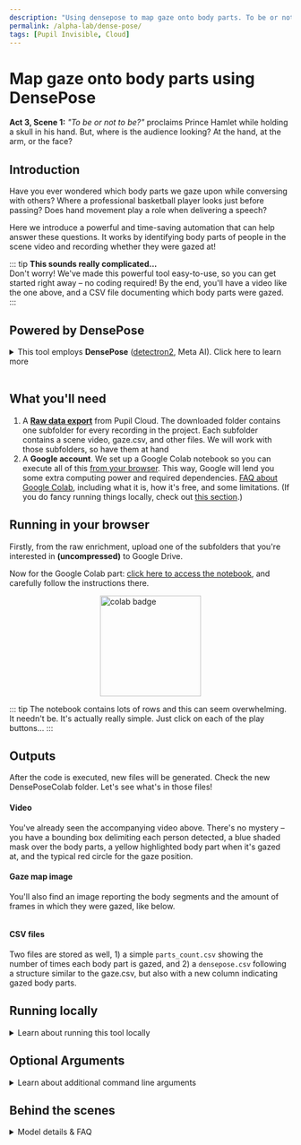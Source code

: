 ```yaml
---
description: "Using densepose to map gaze onto body parts. To be or not to be? proclaims Prince Hamlet while holding a skull in his hand. But, where is the audience looking? At the hand, at the arm, or the face?"
permalink: /alpha-lab/dense-pose/
tags: [Pupil Invisible, Cloud]
---
```

# Map gaze onto body parts using DensePose

<TagLinks />
<Youtube src="nt_zNSBMJWI"/>

**Act 3, Scene 1:**  *"To be or not to be?"* proclaims Prince Hamlet while holding a skull in his hand. But, where is the audience looking? At the hand, at the arm, or the face?<br>

## Introduction

Have you ever wondered which body parts we gaze upon while conversing with others? Where a professional basketball player looks just before passing? Does hand movement play a role when delivering a speech?

Here we introduce a powerful and time-saving automation that can help answer these questions. It works by identifying body parts of people in the scene video and recording whether they were gazed at!

::: tip
<b>This sounds really complicated...</b><br>
Don't worry! We've made this powerful tool easy-to-use, so you can get started right away – no coding required! By the end, you'll have a video like the one above, and a CSV file documenting which body parts were gazed.
:::

## Powered by DensePose
<details>
    <summary>This tool employs <b>DensePose</b> (<a href="https://ai.facebook.com/tools/detectron2/">detectron2</a>, Meta AI). Click here to learn more</summary><br>
<!-- This is collapsed   -->
    DensePose is a method for dense human pose estimation and dense human body part segmentation. It's based on the Mask R-CNN architecture and is trained on the COCO dataset. DensePose is now a part of Detectron2's framework. You can read all the details in their paper <a href="https://arxiv.org/abs/1802.00434">DensePose: Dense Human Pose Estimation In The Wild.</a>
</details>
<br>

## What you'll need

1. A **[Raw data export](https://docs.pupil-labs.com/invisible/enrichments/raw-data/)** from Pupil Cloud. The downloaded folder contains one subfolder for every recording in the project. Each subfolder contains a scene video, gaze.csv, and other files. We will work with those subfolders, so have them at hand
2. A **Google account**. We set up a Google Colab notebook so you can execute all of this [from your browser](#Running-in-your-browser). This way, Google will lend you some extra computing power and required dependencies. [FAQ about Google Colab](https://research.google.com/colaboratory/intl/en-GB/faq.html), including what it is, how it's free, and some limitations. (If you do fancy running things locally, check out [this section](#running-locally).)


## Running in your browser

Firstly, from the raw enrichment, upload one of the subfolders that you're interested in **(uncompressed)** to Google Drive.

Now for the Google Colab part: [click here to access the notebook](https://colab.research.google.com/drive/1s6mBNAhcnxhJlqxeaQ2IZMk_Ca381p25#forceEdit=true&sandboxMode=true), and carefully follow the instructions there.

<div class="mb-4" style="display:flex;justify-content:center;">
  <a href="https://colab.research.google.com/drive/1s6mBNAhcnxhJlqxeaQ2IZMk_Ca381p25#forceEdit=true&sandboxMode=true" target="_blank">
    <img style="width:180px" src="https://img.shields.io/static/v1?label=&message=Open%20in%20Google%20Colab&color=blue&labelColor=grey&logo=Google%20Colab&logoColor=#F9AB00" alt="colab badge">
  </a>
</div>

::: tip
The notebook contains lots of rows and this can seem overwhelming. It needn't be. It's actually really simple. Just click on each of the play buttons...
:::

## Outputs

After the code is executed, new files will be generated. Check the new DensePoseColab folder. Let's see what's in those files!

#### Video

You've already seen the accompanying video above. There's no mystery – you have a bounding box delimiting each person detected, a blue shaded mask over the body parts, a yellow highlighted body part when it's gazed at, and the typical red circle for the gaze position.

#### Gaze map image

You'll also find an image reporting the body segments and the amount of frames in which they were gazed, like below.

<div class="mb-4" style="display:flex;justify-content:center;">
  <v-img class="rounded" :src="require(`../media/alpha-lab/densepose-result.png`)" width="100%" />
</div>

#### CSV files

Two files are stored as well, 1) a simple `parts_count.csv` showing the number of times each body part is gazed, and 2) a `densepose.csv` following a structure similar to the gaze.csv, but also with a new column indicating gazed body parts.

## Running locally

<details><summary>Learn about running this tool locally</summary><br>
<!-- This is collapsed   -->
<b>Feeling brave?</b> This is how to run locally on your computer. 

<b>Note:</b> this option is only for Linux and Mac users as detectron2 doesn't supports Windows 😕<br>

If you don't have a GPU on your computer, we strongly recommend avoiding running locally</b>.

### Requirements

- Hardware: Linux or MacOS + we recommend that you have a Cuda GPU 
- Python 3.7 or higher
- Dependencies

You only need to install two packages as we have put almost all the dependencies within a single package. Just run the following command:

```
python -m pip install torch 'git+https://github.com/pupil-labs/densepose-module.git'
```

Then, run the following command in your command prompt to get the DensePose output:

```
pl-densepose  --no-vis --device "cuda"
```

You can also check out the arguments below.

</details>
<!-- empty line   -->

## Optional Arguments

<details><summary>Learn about additional command line arguments</summary><br>
<!-- This is collapsed   -->
We can't build a shoe that fits everyone, so we also allow you to pass arguments to the code:<br><br>

**- Device** 
The device on which to run the DensePose model. You can choose between `cpu` and `cuda`. The default is `--device "cpu"`. But this can be a bit slow, so we recommend using `cuda` if you have a GPU with CUDA support.

::: warning
Even running on `cuda` can be slow, just be aware we estimate inference time to be around 2.5 FPS on a Nvidia RTX 3060.
:::

**- Visualize**
Use the flag `--vis` to enable live visualization of the output. By default, the visualisation is turned off to save resources, but even with this off, you'll still get the final video output.

**- Input and output paths**
Specify the input and output paths using `--input_path` and `--output_path`. If none are given, a UI will open to select the input and output paths. The input path shall be the subdirectory of the raw download, containing the video, world, and gaze data. The output path shall be the directory where the output files shall be saved.

**- Confidence threshold**
The default confidence is 0.7. You can change this value to tune the confidence threshold by using `--confidence` followed by a number between 0 and 1.

**- Start and end**
If you want to run it only on one specific section of your recording, you can pass the start and end event annotations to be used, like this: `--start "recording.begin" --end "recording.end"`.

</details>
<!-- empty line   -->

## Behind the scenes

<details>
<summary>Model details & FAQ</summary><br>
<!-- This is collapsed   -->
- Model weights:<br>
<code>densepose_rcnn_R_50_FPN_DL_s1x</code><br><br>
- Why is there no gaze recorded on the back of the head, hands or feet?<br>
There is no definition for those parts in DensePose. Likewise the frontal view of the arms in the picture refers to the inside of the arms, not the front.<br>
<br>
</details>